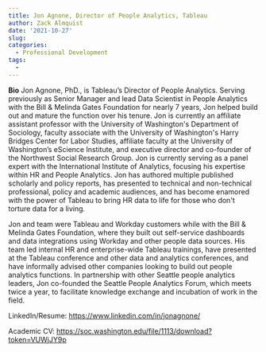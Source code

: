 ```yaml
---
title: Jon Agnone, Director of People Analytics, Tableau
author: Zack Almquist
date: '2021-10-27'
slug: 
categories:
  - Professional Development
tags:
  - 
---
```


**Bio**
Jon Agnone, PhD., is Tableau’s Director of People Analytics. Serving previously as Senior Manager and lead Data Scientist in People Analytics with the Bill & Melinda Gates Foundation for nearly 7 years, Jon helped build out and mature the function over his tenure. Jon is currently an affiliate assistant professor with the University of Washington's Department of Sociology, faculty associate with the University of Washington's Harry Bridges Center for Labor Studies, affiliate faculty at the University of Washington’s eScience Institute, and executive director and co-founder of the Northwest Social Research Group. Jon is currently serving as a panel expert with the International Institute of Analytics, focusing his expertise within HR and People Analytics. Jon has authored multiple published scholarly and policy reports, has presented to technical and non-technical professional, policy and academic audiences, and has become enamored with the power of Tableau to bring HR data to life for those who don't torture data for a living.

 

Jon and team were Tableau and Workday customers while with the Bill & Melinda Gates Foundation, where they built out self-service dashboards and data integrations using Workday and other people data sources. His team led internal HR and enterprise-wide Tableau trainings, have presented at the Tableau conference and other data and analytics conferences, and have informally advised other companies looking to build out people analytics functions. In partnership with other Seattle people analytics leaders, Jon co-founded the Seattle People Analytics Forum, which meets twice a year, to facilitate knowledge exchange and incubation of work in the field.



LinkedIn/Resume: https://www.linkedin.com/in/jonagnone/

Academic CV: https://soc.washington.edu/file/1113/download?token=VUWjJY9p